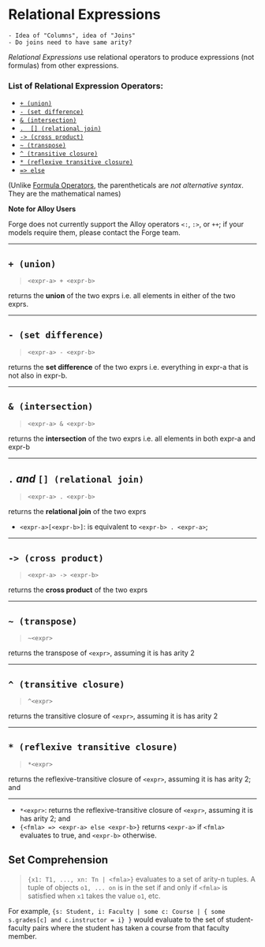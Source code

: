 # Relational Expressions

```admonish danger title="TODO"
- Idea of "Columns", idea of "Joins"
- Do joins need to have same arity?
```

<!-- There are also the following operators that produce expressions, not formulas: -->

_Relational Expressions_ use relational operators to produce expressions (not formulas) from other expressions.

### List of Relational Expression Operators:

- [`+ (union)`](./relational-expressions.md#-union)
- [`- (set difference)`]()
- [`& (intersection)`]()
- [`.  [] (relational join)`]()
- [`-> (cross product)`]()
- [`~ (transpose)`]()
- [`^ (transitive closure)`]()
- [`* (reflexive transitive closure)`]()
- [`=> else`]()

(Unlike [Formula Operators](../../formulas/operators.md), the parentheticals are _not alternative syntax_. They are the mathematical names)

**Note for Alloy Users**

Forge does not currently support the Alloy operators `<:`, `:>`, or `++`; if your models require them, please contact the Forge team.

---

## `+ (union)`

> `<expr-a> + <expr-b>`

returns the **union** of the two exprs i.e. all elements in either of the two exprs.

---

## `- (set difference)`

> `<expr-a> - <expr-b>`

returns the **set difference** of the two exprs i.e. everything in expr-a that is not also in expr-b.

---

## `& (intersection)`

> `<expr-a> & <expr-b>`

returns the **intersection** of the two exprs i.e. all elements in both expr-a and expr-b

---

## `.` _and_ `[] (relational join)`

> `<expr-a> . <expr-b>`

returns the **relational join** of the two exprs

<!-- [TODOLINK]() -->

- `<expr-a>[<expr-b>]`: is equivalent to `<expr-b> . <expr-a>`;

---

## `-> (cross product)`

> `<expr-a> -> <expr-b>`

returns the **cross product** of the two exprs

<!-- [TODOLINK]() -->

---

## `~ (transpose)`

> `~<expr>`

returns the transpose of `<expr>`, assuming it is has arity 2

<!-- [TODOLINK]() -->

---

## `^ (transitive closure)`

> `^<expr>`

returns the transitive closure of `<expr>`, assuming it is has arity 2

<!-- [TODOLINK]() -->

---

## `* (reflexive transitive closure)`

> `*<expr>`

returns the reflexive-transitive closure of `<expr>`, assuming it is has arity 2; and

<!-- [TODOLINK]() -->

---

- `*<expr>`: returns the reflexive-transitive closure of `<expr>`, assuming it is has arity 2; and
- `{<fmla> => <expr-a> else <expr-b>}` returns `<expr-a>` if `<fmla>` evaluates to true, and `<expr-b>` otherwise.

## Set Comprehension

> `{x1: T1, ..., xn: Tn | <fmla>}` evaluates to a set of arity-n tuples. A tuple of objects `o1, ... on` is in the set if and only if `<fmla>` is satisfied when `x1` takes the value `o1`, etc. 

For example, `{s: Student, i: Faculty | some c: Course | { some s.grades[c] and c.instructor = i} }` would evaluate to the set of student-faculty pairs where the student has taken a course from that faculty member.